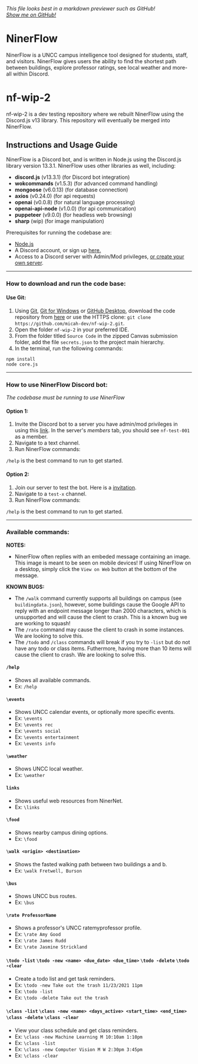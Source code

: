 *This file looks best in a markdown previewer such as GitHub!*  
[*Show me on GitHub!*](https://github.com/micah-dev/nf-wip-2/blob/main/README.md)  

# NinerFlow

NinerFlow is a UNCC campus intelligence tool designed for students, staff, and visitors. NinerFlow gives users the ability to find the shortest path between buildings, explore professor ratings, see local weather and more- all within Discord.

# nf-wip-2

nf-wip-2 is a dev testing repository where we rebuilt NinerFlow using the Discord.js v13 library. This repository will eventually be merged into NinerFlow.

## Instructions and Usage Guide

NinerFlow is a Discord bot, and is written in Node.js using the Discord.js library version 13.3.1. NinerFlow uses other libraries as well, including:
* **discord.js** (v13.3.1) (for Discord bot integration)
* **wokcommands** (v1.5.3) (for advanced command handling)
* **mongoose** (v6.0.13) (for database connection)
* **axios** (v0.24.0) (for api requests)
* **openai** (v0.0.8) (for natural language processing)
* **openai-api-node** (v1.0.0) (for api communication)
* **puppeteer** (v9.0.0) (for headless web browsing)
* **sharp** (wip) (for image manipulation)

Prerequisites for running the codebase are:
* [Node.js](https://nodejs.org/en/)
* A Discord account, or sign up [here.](https://discord.com/)
* Access to a Discord server with Admin/Mod privileges, [or create your own server](https://www.howtogeek.com/318890/how-to-set-up-your-own-discord-chat-server/#:~:text=To%20create%20your%20own%20server,a%20Server%E2%80%9D%20on%20the%20left.).

***

### How to download and run the code base:

#### Use Git:
1. Using [Git](https://git-scm.com/downloads), [Git for Windows](https://gitforwindows.org/) or [GitHub Desktop](https://desktop.github.com/), download the code repository from [here](https://github.com/micah-dev/nf-wip-2) or use the HTTPS clone: `git clone https://github.com/micah-dev/nf-wip-2.git`.
2. Open the folder `nf-wip-2` in your preferred IDE.
3. From the folder titled `Source Code` in the zipped Canvas submission folder, add the file `secrets.json` to the project main hierarchy.
4. In the terminal, run the following commands:

`npm install`  
`node core.js`  


***

### How to use NinerFlow Discord bot:

*The codebase must be running to use NinerFlow*

#### Option 1:
1. Invite the Discord bot to a server you have admin/mod privileges in using this [link](https://discord.com/api/oauth2/authorize?client_id=895754091324665908&permissions=8&scope=bot%20applications.commands). In the server's *members* tab, you should see `nf-test-001` as a member.
2. Navigate to a text channel.
3. Run NinerFlow commands:

`/help` is the best command to run to get started.

#### Option 2:
1. Join our server to test the bot. Here is a [invitation](https://discord.gg/jWzBgb9Xt4).
2. Navigate to a `test-x` channel.
3. Run NinerFlow commands:

`/help` is the best command to run to get started.

***

### Available commands:

**NOTES:**  
* NinerFlow often replies with an embeded message containing an image. This image is meant to be seen on mobile devices! If using NinerFlow on a desktop, simply click the `View on Web` button at the bottom of the message.

**KNOWN BUGS:** 
* The `/walk` command currently supports all buildings on campus (see `buildingdata.json`), however, some buildings cause the Google API to reply with an endpoint message longer than 2000 characters, which is unsupported and will cause the client to crash. This is a known bug we are working to squash!
* The `/rate` command may cause the client to crash in some instances. We are looking to solve this.
* The `/todo` and `/class` commands will break if you try to `-list` but do not have any todo or class items. Futhermore, having more than 10 items will cause the client to crash. We are looking to solve this.


#### `/help`
* Shows all available commands.
* Ex: `/help`

#### `\events`
* Shows UNCC calendar events, or optionally more specific events.
* Ex: `\events`
* Ex: `\events rec`
* Ex: `\events social`
* Ex: `\events entertainment`
* Ex: `\events info`

#### `\weather`
* Shows UNCC local weather.
* Ex: `\weather`

#### `links`
* Shows useful web resources from NinerNet.
* Ex: `\links`

#### `\food`
* Shows nearby campus dining options.
* Ex: `\food`

#### `\walk <origin> <destination>`
* Shows the fasted walking path between two buildings a and b.
* Ex: `\walk Fretwell, Burson`

#### `\bus`
* Shows UNCC bus routes.
* Ex: `\bus`



#### `\rate ProfessorName`
* Shows a professor's UNCC ratemyprofessor profile.
* Ex: `\rate Amy Good`
* Ex: `\rate James Rudd`
* Ex: `\rate Jasmine Strickland`

#### `\todo -list` `\todo -new <name> <due_date> <due_time>` `\todo -delete` `\todo -clear`
* Create a todo list and get task reminders.
* Ex: `\todo -new Take out the trash 11/23/2021 11pm`
* Ex: `\todo -list`
* Ex: `\todo -delete Take out the trash`

#### `\class -list` `\class -new <name> <days_active> <start_time> <end_time>` `\class -delete` `\class -clear`
* View your class schedule and get class reminders.
* Ex: `\class -new Machine Learning M 10:10am 1:10pm`
* Ex: `\class -list`
* Ex: `\class -new Computer Vision M W 2:30pm 3:45pm`
* Ex: `\class -clear`
